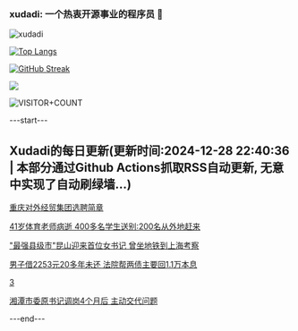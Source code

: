 ### xudadi: 一个热衷开源事业的程序员 👋

![xudadi](https://github-readme-stats-git-masterorgs-github-readme-stats-team.vercel.app/api?username=xudadi)

[![Top Langs](https://github-readme-stats.vercel.app/api/top-langs/?username=xudadi)](https://github.com/anuraghazra/github-readme-stats)

[![GitHub Streak](https://streak-stats.demolab.com?user=xudadi&locale=zh_Hans)](https://git.io/streak-stats)

![](https://raw.githubusercontent.com/xudadi/xudadi/main/assets/github-contribution-grid-snake.svg)

![VISITOR+COUNT](https://komarev.com/ghpvc/?username=xudadi&label=VISITOR+COUNT)


---start---

## Xudadi的每日更新(更新时间:2024-12-28 22:40:36 | 本部分通过Github Actions抓取RSS自动更新, 无意中实现了自动刷绿墙...)

[重庆对外经贸集团选聘简章](https://www.gongkaoleida.com/article/2247742)

[41岁体育老师病逝 400多名学生送别:200名从外地赶来](https://m.163.com/news/article/JKGO20UL0514R9OJ.html)

["最强县级市"昆山迎来首位女书记 曾坐地铁到上海考察](https://m.163.com/news/article/JKGK6EDF055040N3.html)

[男子借2253元20多年未还 法院帮两债主要回1.1万本息](https://m.163.com/news/article/JKGE7Q8F051492T3.html)

[3](https://m.163.com/touch/news/sub/domestic)

[湘潭市委原书记调岗4个月后 主动交代问题](https://m.163.com/news/article/JKG8006I0530JPVV.html)

---end---
